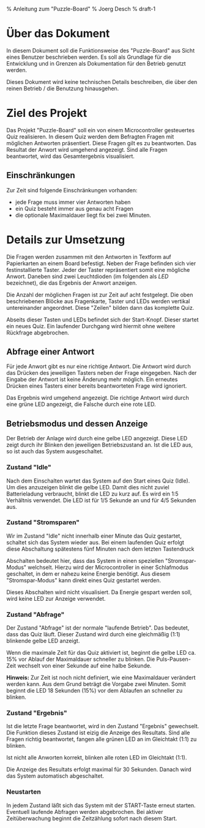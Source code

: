 % Anleitung zum "Puzzle-Board"
% Joerg Desch
% draft-1

# Über das Dokument

In diesem Dokument soll die Funktionsweise des "Puzzle-Board" aus Sicht
eines Benutzer beschrieben werden. Es soll als Grundlage für die Entwicklung
und in Grenzen als Dokumentation für den Betrieb genutzt werden.

Dieses Dokument wird keine technischen Details beschreiben, die über den
reinen Betrieb / die Benutzung hinausgehen.


# Ziel des Projekt

Das Projekt "Puzzle-Board" soll ein von einem Microcontroller gesteuertes
Quiz realisieren. In diesem Quiz werden dem Befragten Fragen mit möglichen
Antworten präsentiert. Diese Fragen gilt es zu beantworten. Das Resultat der
Anwort wird umgehend angezeigt. Sind alle Fragen beantwortet, wird das
Gesamtergebnis visualisiert.

## Einschränkungen

Zur Zeit sind folgende Einschränkungen vorhanden:

* jede Frage muss immer vier Antworten haben
* ein Quiz besteht immer aus genau acht Fragen
* die optionale Maximaldauer liegt fix bei zwei Minuten.


# Details zur Umsetzung

Die Fragen werden zusammen mit den Antworten in Textform auf Papierkarten an
einem Board befestigt. Neben der Frage befinden sich vier festinstallierte
Taster. Jeder der Taster repräsentiert somit eine mögliche Anwort. Daneben
sind zwei Leuchtdioden (im folgenden als *LED* bezeichnet), die das Ergebnis
der Anwort anzeigen.

Die Anzahl der möglichen Fragen ist zur Zeit auf acht festgelegt. Die oben
beschriebenen Blöcke aus Fragenkarte, Taster und LEDs werden vertikal
untereinander angeordnet. Diese "Zeilen" bilden dann das komplette Quiz.

Abseits dieser Tasten und LEDs befindet sich der Start-Knopf. Dieser startet
ein neues Quiz. Ein laufender Durchgang wird hiermit ohne weitere Rückfrage
abgebrochen.

## Abfrage einer Antwort

Für jede Anwort gibt es nur eine richtige Antwort. Die Antwort wird durch das
Drücken des jeweiligen Tasters neben der Frage eingegeben. Nach der Eingabe
der Antwort ist keine Änderung mehr möglich. Ein erneutes Drücken eines
Tasters einer bereits beantworteten Frage wird ignoriert.

Das Ergebnis wird umgehend angezeigt. Die richtige Antwort wird durch eine
grüne LED angezeigt, die Falsche durch eine rote LED.

## Betriebsmodus und dessen Anzeige

Der Betrieb der Anlage wird durch eine gelbe LED angezeigt. Diese LED zeigt
durch ihr Blinken den jeweiligen Betriebszustand an. Ist die LED aus, so ist
auch das System ausgeschaltet.

### Zustand "Idle"

Nach dem Einschalten wartet das System auf den Start eines Quiz (Idle). Um
dies anzuzeigen blinkt die gelbe LED. Damit dies nicht zuviel Batterieladung
verbraucht, blinkt die LED zu kurz auf. Es wird ein 1:5 Verhältnis verwendet.
Die LED ist für 1/5 Sekunde an und für 4/5 Sekunden aus.

### Zustand "Stromsparen"

Wir im Zustand "Idle" nicht innerhalb einer Minute das Quiz gestartet, schaltet
sich das System wieder aus. Bei einem laufenden Quiz erfolgt diese Abschaltung
spätestens fünf Minuten nach dem letzten Tastendruck

Abschalten bedeutet hier, dass das System in einen speziellen "Stromspar-Modus"
welchselt. Hierzu wird der Microcontroller in einer Schlafmodus geschaltet, in
dem er nahezu keine Energie benötigt. Aus diesem "Stromspar-Modus" kann direkt
eines Quiz gestartet werden.

Dieses Abschalten wird nicht visualisiert. Da Energie gespart werden soll, wird
keine LED zur Anzeige verwendet.

### Zustand "Abfrage"

Der Zustand "Abfrage" ist der normale "laufende Betrieb". Das bedeutet, dass das
Quiz läuft. Dieser Zustand wird durch eine gleichmäßig (1:1) blinkende gelbe LED
anzeigt.

Wenn die maximale Zeit für das Quiz aktiviert ist, beginnt die gelbe LED ca.
15% vor Ablauf der Maximaldauer schneller zu blinken. Die Puls-Pausen-Zeit
wechselt von einer Sekunde auf eine halbe Sekunde.

**Hinweis:** Zur Zeit ist noch nicht definiert, wie eine Maximaldauer verändert
werden kann. Aus dem Grund beträgt die Vorgabe zwei Minuten. Somit beginnt die
LED 18 Sekunden (15%) vor dem Ablaufen an schneller zu blinken.

### Zustand "Ergebnis"

Ist die letzte Frage beantwortet, wird in den Zustand "Ergebnis" gewechselt.
Die Funktion dieses Zustand ist eizig die Anzeige des Resultats. Sind alle
Fragen richtig beantwortet, fangen alle grünen LED an im Gleichtakt (1:1)
zu blinken.

Ist nicht alle Anworten korrekt, blinken alle roten LED im Gleichtakt (1:1).

Die Anzeige des Resultats erfolgt maximal für 30 Sekunden. Danach wird das
System automatisch abgeschaltet.

### Neustarten

In jedem Zustand läßt sich das System mit der START-Taste erneut starten.
Eventuell laufende Abfragen werden abgebrochen. Bei aktiver Zeitüberwachung
beginnt die Zeitzählung sofort nach diesem Start.
